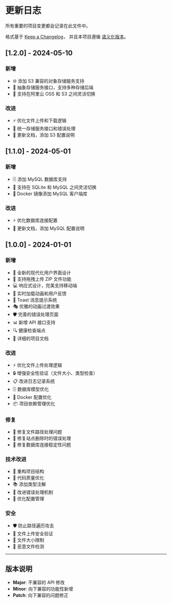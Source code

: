 # 更新日志

所有重要的项目变更都会记录在此文件中。

格式基于 [Keep a Changelog](https://keepachangelog.com/zh-CN/1.0.0/)，
并且本项目遵循 [语义化版本](https://semver.org/lang/zh-CN/)。

## [1.2.0] - 2024-05-10

### 新增
- 🌐 添加 S3 兼容的对象存储服务支持
- 🧩 抽象存储服务接口，支持多种存储后端
- 🔄 支持在阿里云 OSS 和 S3 之间灵活切换

### 改进
- ⚡ 优化文件上传和下载逻辑
- 🔧 统一存储服务接口和错误处理
- 📝 更新文档，添加 S3 配置说明

## [1.1.0] - 2024-05-01

### 新增
- 🗄️ 添加 MySQL 数据库支持
- 🔄 支持在 SQLite 和 MySQL 之间灵活切换
- 🐳 Docker 镜像添加 MySQL 客户端库

### 改进
- ⚡ 优化数据库连接配置
- 📝 更新文档，添加 MySQL 配置说明

## [1.0.0] - 2024-01-01

### 新增
- 🎨 全新的现代化用户界面设计
- 🚀 支持拖拽上传 ZIP 文件功能
- 💻 响应式设计，完美支持移动端
- 🔄 实时加载动画和用户反馈
- 📱 Toast 消息提示系统
- 🎭 优雅的动画过渡效果
- 🛡️ 完善的错误处理页面
- 📊 新增 API 接口支持
- 🔍 健康检查端点
- 📝 详细的项目文档

### 改进
- ⚡ 优化文件上传处理逻辑
- 🔒 增强安全性验证（文件大小、类型检查）
- 📋 改进日志记录系统
- 🗄️ 数据库模型优化
- 🐳 Docker 配置优化
- 📦 项目依赖管理优化

### 修复
- 🐛 修复文件路径处理问题
- 🔧 修复站点删除时的错误处理
- 💾 修复数据库连接稳定性问题

### 技术改进
- 📁 重构项目结构
- 🧹 代码质量优化
- 📚 添加类型注解
- 🧪 改进错误处理机制
- 🔧 优化配置管理

### 安全
- 🛡️ 防止路径遍历攻击
- 🔐 文件上传安全验证
- 📏 文件大小限制
- 🚫 恶意文件检测

---

## 版本说明

- **Major**: 不兼容的 API 修改
- **Minor**: 向下兼容的功能性新增
- **Patch**: 向下兼容的问题修正 